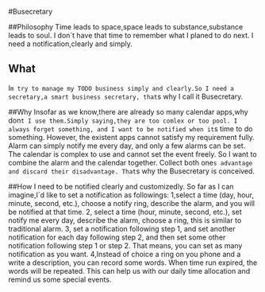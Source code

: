#Busecretary

##Philosophy
Time leads to space,space leads to substance,substance leads to soul.
I don`t have that time to remember what I planed to do next. I need
a notification,clearly and simply.

## What
I`m try to manage my TODO business simply and clearly.So I need a 
secretary,a smart business secretary, that`s why I call it Busecretary.

##Why
Insofar as we know,there are already so many calendar apps,why don`t
I use them.Simply saying,they are too comlex or too pool.
I always forget something, and I want to be notified when it`s time
to do something. However, the existent apps cannot satisfy my 
requirement fully. Alarm can simply notify me every day, and only a
few alarms can be set. The calendar is complex to use and cannot set
the event freely. So I want to combine the alarm and the calendar
together. Collect both one`s advantage and discard their disadvantage.
That`s why the Busecretary  is conceived.

##How
I need to be notified clearly and customizedly. So far as I can 
imagine,I`d like to set a notification as followings:
1,select a time (day, hour, minute, second, etc.), choose a notify
ring, describe the alarm, and you will be notified at that time.
2, select a time (hour, minute, second, etc.), set notify me every
day, describe the alarm, choose a ring, this is similar to traditional
alarm. 
3, set a notification following step 1, and set another notification
for each day following step 2, and then set some other notification
	following step 1 or step 2. That means, you can set as many
	notification as you want. 
4,Instead of choice a ring on you phone and a write a description,
you can record some words. When time run expired, the words will be
repeated.
This can help us with our daily time allocation and remind us some
special events.


